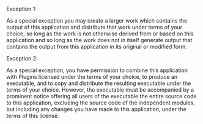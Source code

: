 Exception 1:

 As a special exception you may create a larger work which contains the output of this application and distribute that work under terms of your choice, so long as the work is not otherwise derived from or based on this application and so long as the work does not in itself generate output that contains the output from this application in its original or modified form.

Exception 2:

 As a special exception, you have permission to combine this application with Plugins licensed under the terms of your choice, to produce an executable, and to copy and distribute the resulting executable under the terms of your choice. However, the executable must be accompanied by a prominent notice offering all users of the executable the entire source code to this application, excluding the source code of the independent modules, but including any changes you have made to this application, under the terms of this license.